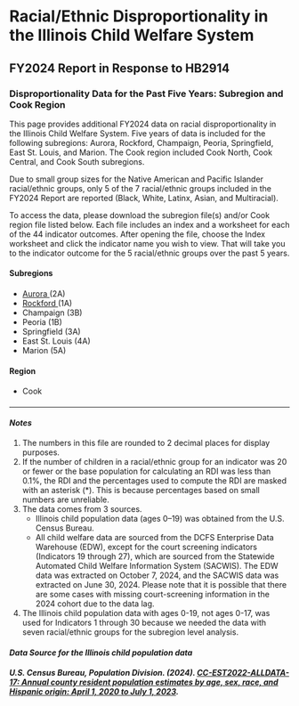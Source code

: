 # Racial/Ethnic Disproportionality in the Illinois Child Welfare System #
## FY2024 Report in Response to HB2914 ##
### Disproportionality Data for the Past Five Years: Subregion and Cook Region ###
<p>
This page provides additional FY2024 data on racial disproportionality in the Illinois Child Welfare System. Five years of data is included for the following subregions: Aurora, Rockford, Champaign, Peoria, Springfield, East St. Louis, and Marion. The Cook region included Cook North, Cook Central, and Cook South subregions. </p>
<p>Due to small group sizes for the Native American and Pacific Islander racial/ethnic groups, only 5 of the 7 racial/ethnic groups included in the FY2024 Report are reported (Black, White, Latinx, Asian, and Multiracial).
</p>
<p>
To access the data, please download the subregion file(s) and/or Cook region file listed below. Each file includes an index and a worksheet for each of the 44 indicator outcomes. After opening the file, choose the Index worksheet and click the indicator name you wish to view. That will take you to the indicator outcome for the 5 racial/ethnic groups over the past 5 years. 
</p>  

#### Subregions ####
####
* <a href="https://cloud.cfrc.illinois.edu/index.php/s/jAkqYD6nx8TpnjN"> Aurora </a>(2A)
* <a href="https://cloud.cfrc.illinois.edu/index.php/s/FaLCSPePgeXRFNn"> Rockford </a>(1A)
* Champaign (3B)
* Peoria (1B)
* Springfield (3A)
* East St. Louis (4A)
* Marion (5A)
####
#### Region ####
####
* Cook
####
---
#### __*Notes*__ ####
1. The numbers in this file are rounded to 2 decimal places for display purposes. 
2. If the number of children in a racial/ethnic group for an indicator was 20 or fewer or the base population for calculating an RDI was less than 0.1%, the RDI and the percentages used to compute the RDI are masked with an asterisk (*). This is because percentages based on small numbers are unreliable.
3. The data comes from 3 sources.
   - Illinois child population data (ages 0–19) was obtained from the U.S. Census Bureau.
   - All child welfare data are sourced from the DCFS Enterprise Data Warehouse (EDW), except for the court screening indicators (Indicators 19 through 27), which are sourced from the Statewide Automated Child Welfare Information System (SACWIS). The EDW data was extracted on October 7, 2024, and the SACWIS data was extracted on June 30, 2024. Please note that it is possible that there are some cases with missing court-screening information in the 2024 cohort due to the data lag.
4. The Illinois child population data with ages 0-19, not ages 0-17, was used for Indicators 1 through 30 because we needed the data with seven racial/ethnic groups for the subregion level analysis.
#### __*Data Source for the Illinois child population data*__ ####
##### U.S. Census Bureau, Population Division. (2024). <a href="https://www2.census.gov/programs-surveys/popest/datasets/2020-2023/counties/asrh/"> CC-EST2022-ALLDATA-17: Annual county resident population estimates by age, sex, race, and Hispanic origin: April 1, 2020 to July 1, 2023</a>. #####


